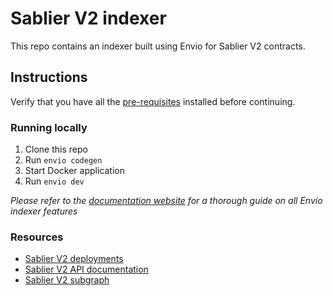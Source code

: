 # Sablier V2 indexer

This repo contains an indexer built using Envio for Sablier V2 contracts.

## Instructions

Verify that you have all the [pre-requisites](https://docs.envio.dev/docs/installation#prerequisites) installed before continuing.

### Running locally

1. Clone this repo
1. Run `envio codegen`
1. Start Docker application
1. Run `envio dev`

_Please refer to the [documentation website](https://docs.envio.dev) for a thorough guide on all Envio indexer features_

### Resources

- [Sablier V2 deployments](https://docs.sablier.com/contracts/v2/deployments)
- [Sablier V2 API documentation](https://docs.sablier.com/api/subgraphs/overview)
- [Sablier V2 subgraph](https://github.com/sablier-labs/v2-subgraphs)
